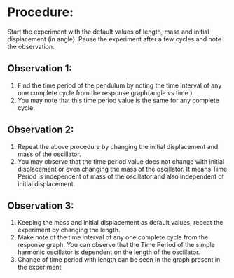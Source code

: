 # Procedure: 
Start the experiment with the default values of length, mass and initial displacement (in angle). Pause the experiment after a few cycles and note the observation. 

## Observation 1:
 1. Find the time period of the pendulum by noting the time interval of any one complete cycle from the response graph(angle vs time ).
 2. You may note that this time period value is the same for any complete cycle.

## Observation 2:
 1. Repeat the above procedure by changing the initial displacement and mass of the oscillator. 
 2. You may observe that the time period value does not change with initial displacement or even changing the mass of the oscillator. It means Time Period is independent of mass of the oscillator and also independent of initial displacement.

## Observation 3: 
1. Keeping the mass and initial displacement as default values, repeat the experiment by changing the length.
 2. Make note of the time interval of any one complete cycle from the response graph. You can observe that the Time Period of the simple harmonic oscillator is dependent on the length of the oscillator. 
3. Change of time period with length can be seen in the graph present in the experiment
